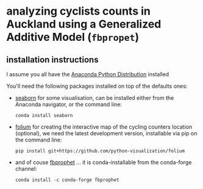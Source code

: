 # analyzing cyclists counts in Auckland using a Generalized Additive Model (`fbpropet`) 

## installation instructions 

I assume you all have the [Anaconda Python Distribution](https://www.anaconda.com/download/) installed 

You'll need the following packages installed on top of the defaults ones: 

+ [seaborn](https://seaborn.pydata.org/) for some visualisation, can be installed either from the Anaconda navigator, or the command line: 

  ```
  conda install seaborn
  ```

+ [folium]() for creating the interactive map of the cycling counters location (optional), we need the latest development version, installable via pip on the command line: 

  ```
  pip install git+https://github.com/python-visualization/folium
  ```

+ and of couse [fbprophet](https://facebook.github.io/prophet/) ... it is conda-installable from the conda-forge channel:

  ```
  conda install -c conda-forge fbprophet
  ```